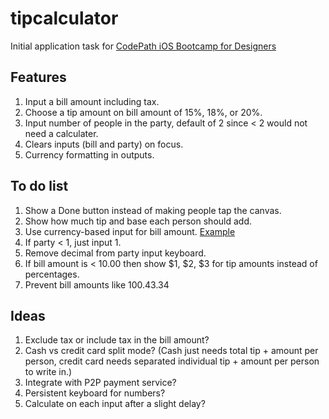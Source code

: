 tipcalculator
=============

Initial application task for [CodePath iOS Bootcamp for Designers](http://www.peterboni.net/blog/2013/07/04/ios-formatted-currency-input/) 

## Features
1. Input a bill amount including tax.
2. Choose a tip amount on bill amount of 15%, 18%, or 20%.
3. Input number of people in the party, default of 2 since < 2 would not need a calculater.
4. Clears inputs (bill and party) on focus.
5. Currency formatting in outputs.

## To do list
1. Show a Done button instead of making people tap the canvas.
2. Show how much tip and base each person should add.
2. Use currency-based input for bill amount. [Example](http://www.peterboni.net/blog/2013/07/04/ios-formatted-currency-input/)
2. If party < 1, just input 1.
3. Remove decimal from party input keyboard.
4. If bill amount is < 10.00 then show $1, $2, $3 for tip amounts instead of percentages.
5. Prevent bill amounts like 100.43.34

## Ideas
1. Exclude tax or include tax in the bill amount?
2. Cash vs credit card split mode? (Cash just needs total tip + amount per person, credit card needs separated individual tip + amount per person to write in.)
3. Integrate with P2P payment service?
4. Persistent keyboard for numbers?
5. Calculate on each input after a slight delay?
